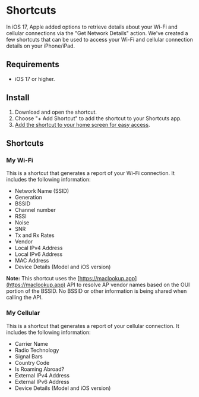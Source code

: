 # Shortcuts

In iOS 17, Apple added options to retrieve details about your Wi-Fi and cellular connections via the "Get Network Details" action. We've created a few shortcuts that can be used to access your Wi-Fi and cellular connection details on your iPhone/iPad.

## Requirements

* iOS 17 or higher.

## Install

1. Download and open the shortcut.
2. Choose "+ Add Shortcut" to add the shortcut to your Shortcuts app.
3. [Add the shortcut to your home screen for easy access](https://support.apple.com/guide/shortcuts/add-a-shortcut-to-the-home-screen-apd735880972/ios).

## Shortcuts
### My Wi-Fi

This is a shortcut that generates a report of your Wi-Fi connection. It includes the following information:

* Network Name (SSID)
* Generation
* BSSID
* Channel number
* RSSI
* Noise
* SNR
* Tx and Rx Rates
* Vendor
* Local IPv4 Address
* Local IPv6 Address
* MAC Address
* Device Details (Model and iOS version)

**Note:** This shortcut uses the [https://maclookup.app](https://maclookup.app) API to resolve AP vendor names based on the OUI portion of the BSSID. No BSSID or other information is being shared when calling the API.

### My Cellular

This is a shortcut that generates a report of your cellular connection. It includes the following information:

* Carrier Name
* Radio Technology
* Signal Bars
* Country Code
* Is Roaming Abroad?
* External IPv4 Address
* External IPv6 Address
* Device Details (Model and iOS version)
